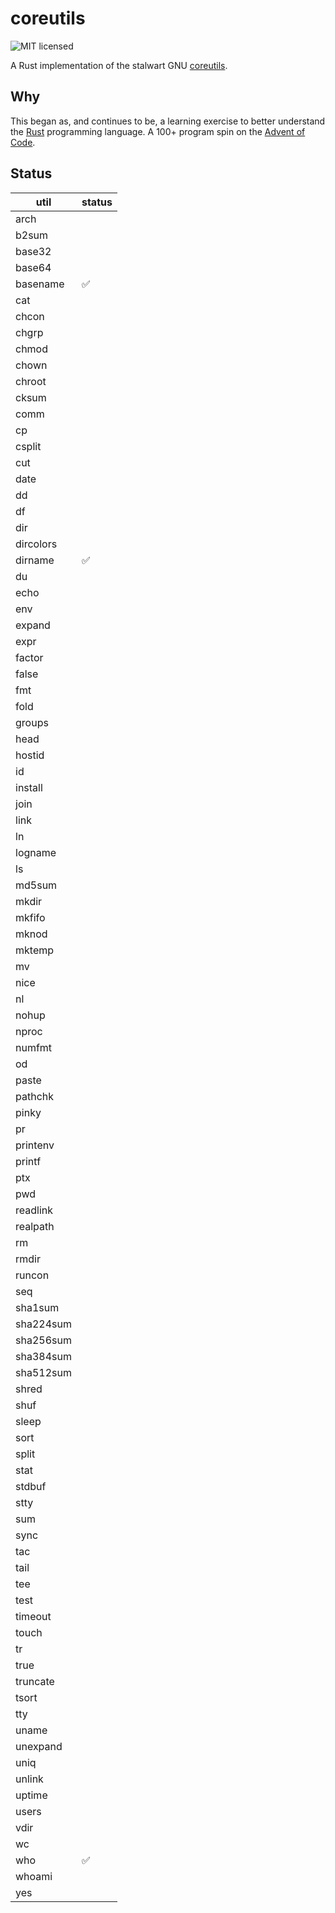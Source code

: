 # coreutils

![MIT licensed](https://img.shields.io/badge/license-MIT-blue.svg)

A Rust implementation of the stalwart GNU [coreutils](https://github.com/coreutils/coreutils).

## Why

This began as, and continues to be, a learning exercise to better understand the [Rust](https://www.rust-lang.org/) programming language. A 100+ program spin on the [Advent of Code](https://en.wikipedia.org/wiki/Advent_of_Code).

## Status

| util | status |
| ---- | ------ |
| arch |  |
| b2sum |  |
| base32 |  |
| base64 |  |
| basename | :white_check_mark: |
| cat |  |
| chcon |  |
| chgrp |  |
| chmod |  |
| chown |  |
| chroot |  |
| cksum |  |
| comm |  |
| cp |  |
| csplit |  |
| cut |  |
| date |  |
| dd |  |
| df |  |
| dir |  |
| dircolors |  |
| dirname | :white_check_mark: |
| du |  |
| echo |  |
| env |  |
| expand |  |
| expr |  |
| factor |  |
| false |  |
| fmt |  |
| fold |  |
| groups |  |
| head |  |
| hostid |  |
| id |  |
| install |  |
| join |  |
| link |  |
| ln |  |
| logname |  |
| ls |  |
| md5sum |  |
| mkdir |  |
| mkfifo |  |
| mknod |  |
| mktemp |  |
| mv |  |
| nice |  |
| nl |  |
| nohup |  |
| nproc |  |
| numfmt |  |
| od |  |
| paste |  |
| pathchk |  |
| pinky |  |
| pr |  |
| printenv |  |
| printf |  |
| ptx |  |
| pwd |  |
| readlink |  |
| realpath |  |
| rm |  |
| rmdir |  |
| runcon |  |
| seq |  |
| sha1sum |  |
| sha224sum |  |
| sha256sum |  |
| sha384sum |  |
| sha512sum |  |
| shred |  |
| shuf |  |
| sleep |  |
| sort |  |
| split |  |
| stat |  |
| stdbuf |  |
| stty |  |
| sum |  |
| sync |  |
| tac |  |
| tail |  |
| tee |  |
| test |  |
| timeout |  |
| touch |  |
| tr |  |
| true |  |
| truncate |  |
| tsort |  |
| tty |  |
| uname |  |
| unexpand |  |
| uniq |  |
| unlink |  |
| uptime |  |
| users |  |
| vdir |  |
| wc |  |
| who | :white_check_mark: |
| whoami |  |
| yes |  |
